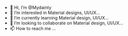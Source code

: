 - 👋 Hi, I’m @Mydainty
- 👀 I’m interested in Material designs, UI/UX...
- 🌱 I’m currently learning Material design, UI/UX...
- 💞️ I’m looking to collaborate on Material design, UI/UX...
- 📫 How to reach me ...

<!---
Mydainty/Mydainty is a ✨ special ✨ repository because its `README.md` (this file) appears on your GitHub profile.
You can click the Preview link to take a look at your changes.
--->
